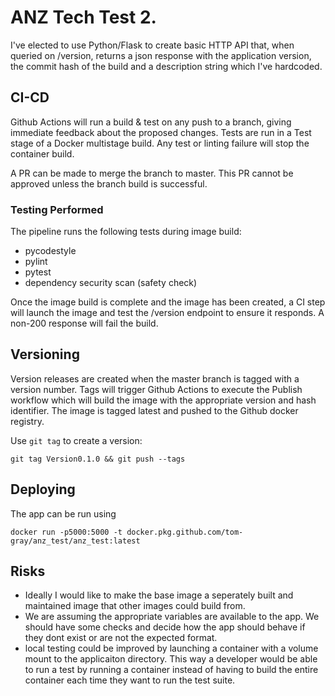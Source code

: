 # ANZ Tech Test 2.

I've elected to use Python/Flask to create basic HTTP API that, when queried on /version, 
returns a json response with  the application version, the commit hash of the build and
a description string which I've hardcoded.

## CI-CD

Github Actions will run a build & test on any push to a branch, giving immediate feedback about the 
proposed changes. 
Tests are run in a Test stage of a Docker multistage build. Any test or linting failure will stop the 
container build.

A PR can be made to merge the branch to master. This PR cannot be approved unless the branch build is
successful. 

### Testing Performed

The pipeline runs the following tests during image build:
- pycodestyle
- pylint
- pytest
- dependency security scan (safety check)

Once the image build is complete and the image has been created, a CI step will launch the image and 
test the /version endpoint to ensure it responds. A non-200 response will fail the build. 


## Versioning

Version releases are created when the master branch is tagged with a version number. Tags will trigger
Github Actions to execute the Publish workflow which will build the image with the appropriate version 
and hash identifier. The image is tagged latest and pushed to the Github docker registry.

Use `git tag` to create a version:

`git tag Version0.1.0 && git push --tags`

## Deploying

The app can be run using

`docker run -p5000:5000 -t docker.pkg.github.com/tom-gray/anz_test/anz_test:latest`



## Risks 

- Ideally I would like to make the base image a seperately built and maintained image that other images could build from.
- We are assuming the appropriate variables are available to the app. We should have some checks and decide how the app should behave if they dont exist or are not the expected format.
- local testing could be improved by launching a container with a volume mount to the applicaiton directory. This way a developer would be able to run a test by running a container instead of having to build the entire container each time they want to run the test suite.